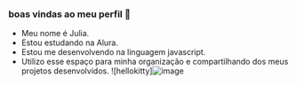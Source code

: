 ### boas vindas ao meu perfil 💙

- Meu nome é Julia. 
- Estou estudando na Alura.
- Estou me desenvolvendo na linguagem javascript.
- Utilizo esse espaço para minha organização e compartilhando dos meus projetos desenvolvidos.
![hellokitty]![image](https://github.com/user-attachments/assets/b7cb86f4-9a4d-436a-b037-3d5e37be6504)
